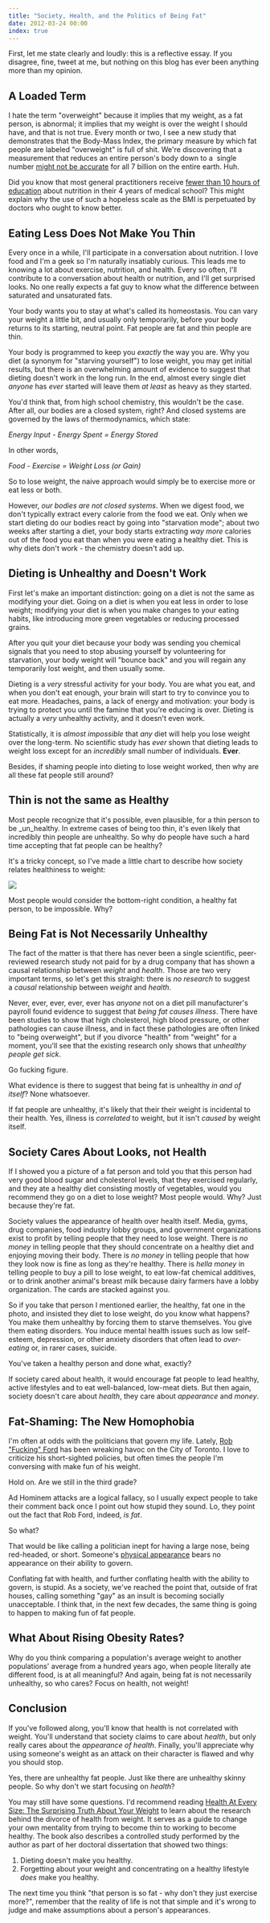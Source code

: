```yaml
---
title: "Society, Health, and the Politics of Being Fat"
date: 2012-03-24 00:00
index: true
---
```


First, let me state clearly and loudly: this is a reflective essay. If you disagree, fine, tweet at me, but nothing on this blog has ever been anything more than my opinion.



## A Loaded Term

I hate the term "overweight" because it implies that my weight, as a fat person, is abnormal; it implies that my weight is over the weight I should have, and that is not true. Every month or two, I see a new study that demonstrates that the Body-Mass Index, the primary measure by which fat people are labeled "overweight" is full of shit. We're discovering that a measurement that reduces an entire person's body down to a &nbsp;single number [might not be accurate](http://web.archive.org/web/20070804113535/http://www.rockymounttelegram.com/featr/content/shared/health/stories/BMI_INDEX_0830_COX.html) for all 7 billion on the entire earth. Huh.

Did you know that most general practitioners receive [fewer than 10 hours of education](http://www.ajcn.org/content/83/4/941S.full) about nutrition in their 4 years of medical school? This might explain why the use of such a hopeless scale as the BMI is perpetuated by doctors who ought to know better.

## Eating Less Does Not Make You Thin

Every once in a while, I'll participate in a conversation about nutrition. I love food and I'm a geek so I'm naturally insatiably curious. This leads me to knowing a lot about exercise, nutrition, and health. Every so often, I'll contribute to a conversation about health or nutrition, and I'll get surprised looks. No one really expects a fat guy to know what the difference between saturated and unsaturated fats.

Your body wants you to stay at what's called its homeostasis. You can vary your weight a little bit, and usually only temporarily, before your body returns to its starting, neutral point. Fat people are fat and thin people are thin.

Your body is programmed to keep you _exactly_&nbsp;the way you are. Why you diet (a synonym for "starving yourself") to lose weight, you may get initial results, but there is an overwhelming amount of evidence to suggest that dieting doesn't work in the long run. In the end, almost every single diet _anyone_ has _ever_ started will leave them _at least_&nbsp;as heavy as they started.

You'd think that, from high school chemistry, this wouldn't be the case. After all, our bodies are a closed system, right? And closed systems are governed by the laws of thermodynamics, which state:

_Energy Input - Energy Spent = Energy Stored_

In other words,

_Food - Exercise = Weight Loss (or Gain)_

So to lose weight, the naive approach would simply be to exercise more or eat less or both.

However, _our bodies are not closed systems_. When we digest food, we don't typically extract every calorie from the food we eat. Only when we start dieting do our bodies react by going into "starvation mode"; about two weeks after starting a diet, your body starts extracting _way&nbsp;more_ calories out of the food you eat than when you were eating a healthy diet. This is why diets don't work - the chemistry doesn't add up.

## Dieting is Unhealthy and Doesn't Work

First let's make an important distinction: going on a diet is not the same as modifying your diet. Going on a diet is when you eat less in order to lose weight; modifying your diet is when you make changes to your eating habits, like introducing more green vegetables or reducing processed grains.

After you quit your diet because your body was sending you chemical signals that you need to stop abusing yourself by volunteering for starvation, your body weight will "bounce back" and you will regain any temporarily lost weight, and then usually some.

Dieting is a _very_&nbsp;stressful activity for your body. You are what you eat, and when you don't eat enough, your brain will start to try to convince you to eat more. Headaches, pains, a lack of energy and motivation: your body is trying to protect you until the famine that you're educing is over. Dieting is actually a _very_ unhealthy activity, and it doesn't even work.

Statistically, it is _almost impossible_ that _any_ diet will help you lose weight over the long-term. No scientific study has _ever_ shown that dieting leads to weight loss except for an _incredibly_ small number of individuals. **Ever**.

Besides, if shaming people into dieting to lose weight worked, then why are all these fat people still around?

## Thin is not the same as Healthy

Most people recognize that it's possible, even plausible, for a thin person to be _un_healthy. In extreme cases of being too thin, it's even likely that incredibly thin people are unhealthy. So why do people have such a hard time accepting that fat people can be healthy?

It's a tricky concept, so I've made a little chart to describe how society relates healthiness to weight:

 ![](/img/import/blog/2012/03/society-health-and-the-politics-of-being-fat/62D8398E41374CB4AD4CF0C631AA3828.png)

Most people would consider the bottom-right condition, a healthy fat person, to be impossible. Why?

## Being Fat is Not Necessarily Unhealthy

The fact of the matter is that there has never been a single scientific, peer-reviewed research study not paid for by a drug company that has shown a causal relationship between&nbsp;_weight_&nbsp;and&nbsp;_health_. Those are two very important terms, so let's get this straight: there is&nbsp;_no research_&nbsp;to suggest a&nbsp;_causal_&nbsp;relationship between&nbsp;_weight_&nbsp;and&nbsp;_health_.

Never, ever, ever, ever, ever has _anyone_ not on a diet pill manufacturer's payroll found evidence to suggest that&nbsp;_being fat_&nbsp;_causes illness_. There have been studies to show that high cholesterol, high blood pressure, or other pathologies can cause illness, and in fact these pathologies are often linked to "being overweight", but if you divorce "health" from "weight" for a moment, you'll see that the existing research only shows that&nbsp;_unhealthy people get sick_.

Go fucking figure.

What evidence is there to suggest that being fat is unhealthy&nbsp;_in and of itself_? None whatsoever.

If fat people are unhealthy, it's likely that their their weight is incidental to their health. Yes, illness is _correlated_&nbsp;to weight, but it isn't _caused_&nbsp;by weight itself.

## Society Cares About Looks, not Health

If I showed you a picture of a fat person and told you that this person had very good blood sugar and cholesterol levels, that they exercised regularly, and they ate a healthy diet consisting mostly of vegetables, would you recommend they go on a diet to lose weight? Most people would. Why? Just because they're fat.

Society values the appearance of health over health itself. Media, gyms, drug companies, food industry lobby groups, and government organizations exist to profit by telling people that they need to lose weight. There is _no money_&nbsp;in telling people that they should concentrate on a healthy diet and enjoying moving their body. There is _no money_&nbsp;in telling people that how they look now is fine as long as they're healthy. There is _hella money_&nbsp;in telling people to buy a pill to lose weight, to eat low-fat chemical additives, or to drink another animal's breast milk because dairy farmers have a lobby organization. The cards are stacked against you.

So if you take that person I mentioned earlier, the healthy, fat one in the photo, and insisted they diet to lose weight, do you know what happens? You make them unhealthy by forcing them to starve themselves. You give them eating disorders. You induce mental health issues such as low self-esteem, depression, or other anxiety disorders that often lead to _over-eating_&nbsp;or, in rarer cases, suicide.

You've taken a healthy person and done what, exactly?

If society cared about health, it would encourage fat people to lead healthy, active lifestyles and to eat well-balanced, low-meat diets. But then again, society doesn't care about _health_, they care about _appearance_ and _money_.

## Fat-Shaming: The New Homophobia

I'm often at odds with the politicians that govern my life. Lately, [Rob "Fucking" Ford](http://www.torontolife.com/daily/informer/ford-focus/2011/10/27/rob-fucking-ford-berates-911-dispatchers/) has been wreaking havoc on the City of Toronto. I love to criticize his short-sighted policies, but often times the people I'm conversing with make fun of his weight.

Hold on. Are we still in the third grade?

Ad Hominem attacks are a logical fallacy, so I usually expect people to take their comment back once I point out how stupid they sound. Lo, they point out the fact that Rob Ford, indeed, _is fat_.

So what?

That would be like calling a politician inept for having a large nose, being red-headed, or short. Someone's [physical appearance](http://en.wikipedia.org/wiki/Phrenology) bears no appearance on their ability to govern.

Conflating fat with health, and further conflating health with the ability to govern, is stupid. As a society, we've reached the point that, outside of frat houses, calling something "gay" as an insult is becoming socially unacceptable. I think that, in the next few decades, the same thing is going to happen to making fun of fat people.

## What About Rising Obesity Rates?

Why do you think comparing a population's average weight to another populations' average from a hundred years ago, when people literally ate different food, is at all meaningful? And again, being fat is not necessarily unhealthy, so who cares? Focus on health, not weight!

## Conclusion

If you've followed along, you'll know that health is not correlated with weight. You'll understand that society claims to care about _health_, but only really cares about the _appearance of health_. Finally, you'll appreciate why using someone's weight as an attack on their character is flawed and why you should stop.

Yes, there are unhealthy fat people. Just like there are unhealthy skinny people. So why don't we start focusing on _health_?

You may still have some questions. I'd recommend reading [Health At Every Size: The Surprising Truth About Your Weight](http://www.amazon.com/gp/product/1935618253/ref=as_li_qf_sp_asin_tl?ie=UTF8&tag=ashfur-20&linkCode=as2&camp=1789&creative=9325&creativeASIN=1935618253)&nbsp;to learn about the research behind the divorce of health from weight. It serves as a guide to change your own mentality from trying to become thin to working to become healthy. The book also describes a controlled study performed by the author as part of her doctoral dissertation that showed two things:

1. Dieting doesn't make you healthy.
2. Forgetting about your weight and concentrating on a healthy lifestyle _does_&nbsp;make you healthy.

The next time you think "that person is so fat - why don't they just exercise more?", remember that the reality of life is not that simple and it's wrong to judge and make assumptions about a person's appearances.

<!-- more -->
